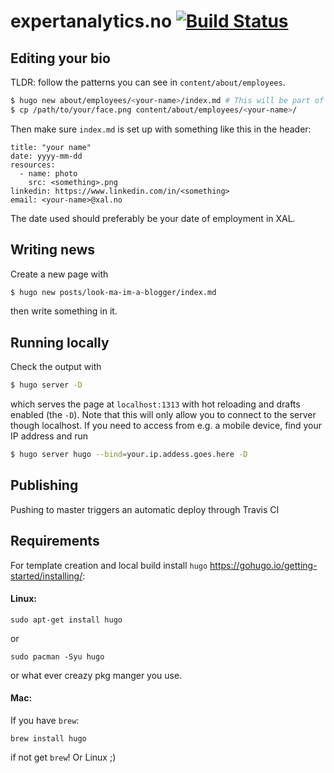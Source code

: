 # expertanalytics.no [![Build Status](https://travis-ci.org/expertanalytics/xal.svg?branch=master)](https://travis-ci.org/expertanalytics/xal)

## Editing your bio

TLDR: follow the patterns you can see in `content/about/employees`.

```sh
$ hugo new about/employees/<your-name>/index.md # This will be part of the URL
$ cp /path/to/your/face.png content/about/employees/<your-name>/
```

Then make sure `index.md` is set up with something like this in the header:

```
title: "your name"
date: yyyy-mm-dd
resources:
  - name: photo
    src: <something>.png
linkedin: https://www.linkedin.com/in/<something>
email: <your-name>@xal.no
```

The date used should preferably be your date of employment in XAL.

## Writing news

Create a new page with
```sh
$ hugo new posts/look-ma-im-a-blogger/index.md
```
then write something in it.

## Running locally

Check the output with
```sh
$ hugo server -D
```
which serves the page at `localhost:1313` with hot reloading and drafts enabled
(the `-D`). Note that this will only allow you to connect to the server though
localhost. If you need to access from e.g. a mobile device, find your IP
address and run
```sh
$ hugo server hugo --bind=your.ip.addess.goes.here -D
```

## Publishing

Pushing to master triggers an automatic deploy through Travis CI

## Requirements

For template creation and local build install `hugo` https://gohugo.io/getting-started/installing/:

#### Linux:
```
sudo apt-get install hugo
```
or
```
sudo pacman -Syu hugo
```
or what ever creazy pkg manger you use.

#### Mac:
If you have `brew`:
```
brew install hugo
```
if not get `brew`! Or Linux ;)

